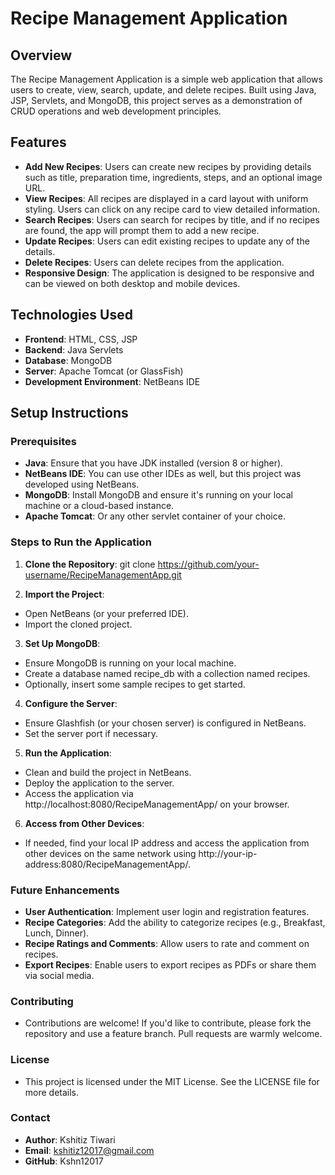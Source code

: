 # Recipe Management Application

## Overview

The Recipe Management Application is a simple web application that allows users to create, view, search, update, and delete recipes. Built using Java, JSP, Servlets, and MongoDB, this project serves as a demonstration of CRUD operations and web development principles.

## Features

- **Add New Recipes**: Users can create new recipes by providing details such as title, preparation time, ingredients, steps, and an optional image URL.
- **View Recipes**: All recipes are displayed in a card layout with uniform styling. Users can click on any recipe card to view detailed information.
- **Search Recipes**: Users can search for recipes by title, and if no recipes are found, the app will prompt them to add a new recipe.
- **Update Recipes**: Users can edit existing recipes to update any of the details.
- **Delete Recipes**: Users can delete recipes from the application.
- **Responsive Design**: The application is designed to be responsive and can be viewed on both desktop and mobile devices.

## Technologies Used

- **Frontend**: HTML, CSS, JSP
- **Backend**: Java Servlets
- **Database**: MongoDB
- **Server**: Apache Tomcat (or GlassFish)
- **Development Environment**: NetBeans IDE

## Setup Instructions

### Prerequisites

- **Java**: Ensure that you have JDK installed (version 8 or higher).
- **NetBeans IDE**: You can use other IDEs as well, but this project was developed using NetBeans.
- **MongoDB**: Install MongoDB and ensure it's running on your local machine or a cloud-based instance.
- **Apache Tomcat**: Or any other servlet container of your choice.

### Steps to Run the Application

1. **Clone the Repository**:
   git clone https://github.com/your-username/RecipeManagementApp.git

2. **Import the Project**:
- Open NetBeans (or your preferred IDE).
- Import the cloned project.

3. **Set Up MongoDB**:
- Ensure MongoDB is running on your local machine.
- Create a database named recipe_db with a collection named recipes.
- Optionally, insert some sample recipes to get started.

4. **Configure the Server**:
- Ensure Glashfish (or your chosen server) is configured in NetBeans.
- Set the server port if necessary.

5. **Run the Application**:
- Clean and build the project in NetBeans.
- Deploy the application to the server.
- Access the application via http://localhost:8080/RecipeManagementApp/ on your browser.

6. **Access from Other Devices**:
- If needed, find your local IP address and access the application from other devices on the same network using http://your-ip-address:8080/RecipeManagementApp/.

### Future Enhancements
- **User Authentication**: Implement user login and registration features.
- **Recipe Categories**: Add the ability to categorize recipes (e.g., Breakfast, Lunch, Dinner).
- **Recipe Ratings and Comments**: Allow users to rate and comment on recipes.
- **Export Recipes**: Enable users to export recipes as PDFs or share them via social media.

### Contributing
- Contributions are welcome! If you'd like to contribute, please fork the repository and use a feature branch. Pull requests are warmly welcome.

### License
- This project is licensed under the MIT License. See the LICENSE file for more details.

### Contact
- **Author**: Kshitiz Tiwari
- **Email**: kshitiz12017@gmail.com
- **GitHub**: Kshn12017
